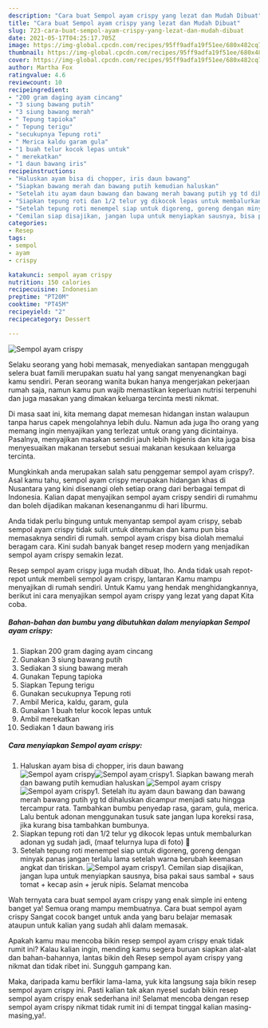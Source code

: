 ```yaml
---
description: "Cara buat Sempol ayam crispy yang lezat dan Mudah Dibuat"
title: "Cara buat Sempol ayam crispy yang lezat dan Mudah Dibuat"
slug: 723-cara-buat-sempol-ayam-crispy-yang-lezat-dan-mudah-dibuat
date: 2021-05-17T04:25:17.705Z
image: https://img-global.cpcdn.com/recipes/95ff9adfa19f51ee/680x482cq70/sempol-ayam-crispy-foto-resep-utama.jpg
thumbnail: https://img-global.cpcdn.com/recipes/95ff9adfa19f51ee/680x482cq70/sempol-ayam-crispy-foto-resep-utama.jpg
cover: https://img-global.cpcdn.com/recipes/95ff9adfa19f51ee/680x482cq70/sempol-ayam-crispy-foto-resep-utama.jpg
author: Martha Fox
ratingvalue: 4.6
reviewcount: 10
recipeingredient:
- "200 gram daging ayam cincang"
- "3 siung bawang putih"
- "3 siung bawang merah"
- " Tepung tapioka"
- " Tepung terigu"
- "secukupnya Tepung roti"
- " Merica kaldu garam gula"
- "1 buah telur kocok lepas untuk"
- " merekatkan"
- "1 daun bawang iris"
recipeinstructions:
- "Haluskan ayam bisa di chopper, iris daun bawang"
- "Siapkan bawang merah dan bawang putih kemudian haluskan"
- "Setelah itu ayam daun bawang dan bawang merah bawang putih yg td dihaluskan dicampur menjadi satu hingga tercampur rata. Tambahkan bumbu penyedap rasa, garam, gula, merica. Lalu bentuk adonan menggunakan tusuk sate jangan lupa koreksi rasa, jika kurang bisa tambahkan bumbunya."
- "Siapkan tepung roti dan 1/2 telur yg dikocok lepas untuk membalurkan adonan yg sudah jadi, (maaf telurnya lupa di foto) 🙏"
- "Setelah tepung roti menempel siap untuk digoreng, goreng dengan minyak panas jangan terlalu lama setelah warna berubah keemasan angkat dan tiriskan."
- "Cemilan siap disajikan, jangan lupa untuk menyiapkan sausnya, bisa pakai saus sambal + saus tomat + kecap asin + jeruk nipis. Selamat mencoba"
categories:
- Resep
tags:
- sempol
- ayam
- crispy

katakunci: sempol ayam crispy 
nutrition: 150 calories
recipecuisine: Indonesian
preptime: "PT20M"
cooktime: "PT45M"
recipeyield: "2"
recipecategory: Dessert

---
```



![Sempol ayam crispy](https://img-global.cpcdn.com/recipes/95ff9adfa19f51ee/680x482cq70/sempol-ayam-crispy-foto-resep-utama.jpg)

Selaku seorang yang hobi memasak, menyediakan santapan menggugah selera buat famili merupakan suatu hal yang sangat menyenangkan bagi kamu sendiri. Peran seorang  wanita bukan hanya mengerjakan pekerjaan rumah saja, namun kamu pun wajib memastikan keperluan nutrisi terpenuhi dan juga masakan yang dimakan keluarga tercinta mesti nikmat.

Di masa  saat ini, kita memang dapat memesan hidangan instan walaupun tanpa harus capek mengolahnya lebih dulu. Namun ada juga lho orang yang memang ingin menyajikan yang terlezat untuk orang yang dicintainya. Pasalnya, menyajikan masakan sendiri jauh lebih higienis dan kita juga bisa menyesuaikan makanan tersebut sesuai makanan kesukaan keluarga tercinta. 



Mungkinkah anda merupakan salah satu penggemar sempol ayam crispy?. Asal kamu tahu, sempol ayam crispy merupakan hidangan khas di Nusantara yang kini disenangi oleh setiap orang dari berbagai tempat di Indonesia. Kalian dapat menyajikan sempol ayam crispy sendiri di rumahmu dan boleh dijadikan makanan kesenanganmu di hari liburmu.

Anda tidak perlu bingung untuk menyantap sempol ayam crispy, sebab sempol ayam crispy tidak sulit untuk ditemukan dan kamu pun bisa memasaknya sendiri di rumah. sempol ayam crispy bisa diolah memalui beragam cara. Kini sudah banyak banget resep modern yang menjadikan sempol ayam crispy semakin lezat.

Resep sempol ayam crispy juga mudah dibuat, lho. Anda tidak usah repot-repot untuk membeli sempol ayam crispy, lantaran Kamu mampu menyajikan di rumah sendiri. Untuk Kamu yang hendak menghidangkannya, berikut ini cara menyajikan sempol ayam crispy yang lezat yang dapat Kita coba.

<!--inarticleads1-->

##### Bahan-bahan dan bumbu yang dibutuhkan dalam menyiapkan Sempol ayam crispy:

1. Siapkan 200 gram daging ayam cincang
1. Gunakan 3 siung bawang putih
1. Sediakan 3 siung bawang merah
1. Gunakan  Tepung tapioka
1. Siapkan  Tepung terigu
1. Gunakan secukupnya Tepung roti
1. Ambil  Merica, kaldu, garam, gula
1. Gunakan 1 buah telur kocok lepas untuk
1. Ambil  merekatkan
1. Sediakan 1 daun bawang iris




<!--inarticleads2-->

##### Cara menyiapkan Sempol ayam crispy:

1. Haluskan ayam bisa di chopper, iris daun bawang
<img src="https://img-global.cpcdn.com/steps/22b32ba6385cf2c2/160x128cq70/sempol-ayam-crispy-langkah-memasak-1-foto.jpg" alt="Sempol ayam crispy"><img src="https://img-global.cpcdn.com/steps/58ef269ac032ec22/160x128cq70/sempol-ayam-crispy-langkah-memasak-1-foto.jpg" alt="Sempol ayam crispy">1. Siapkan bawang merah dan bawang putih kemudian haluskan
<img src="https://img-global.cpcdn.com/steps/0deac1e2e16cbbba/160x128cq70/sempol-ayam-crispy-langkah-memasak-2-foto.jpg" alt="Sempol ayam crispy"><img src="https://img-global.cpcdn.com/steps/cc8f0bad4e42e09e/160x128cq70/sempol-ayam-crispy-langkah-memasak-2-foto.jpg" alt="Sempol ayam crispy">1. Setelah itu ayam daun bawang dan bawang merah bawang putih yg td dihaluskan dicampur menjadi satu hingga tercampur rata. Tambahkan bumbu penyedap rasa, garam, gula, merica. Lalu bentuk adonan menggunakan tusuk sate jangan lupa koreksi rasa, jika kurang bisa tambahkan bumbunya.
1. Siapkan tepung roti dan 1/2 telur yg dikocok lepas untuk membalurkan adonan yg sudah jadi, (maaf telurnya lupa di foto) 🙏
1. Setelah tepung roti menempel siap untuk digoreng, goreng dengan minyak panas jangan terlalu lama setelah warna berubah keemasan angkat dan tiriskan.
<img src="//assets-global.cpcdn.com/assets/icons/button_play-2c75c40dde080a61004c1f40b05d8f140eaff45d7e9e6481dc71c63d2e7c4909.png" alt="Sempol ayam crispy">1. Cemilan siap disajikan, jangan lupa untuk menyiapkan sausnya, bisa pakai saus sambal + saus tomat + kecap asin + jeruk nipis. Selamat mencoba




Wah ternyata cara buat sempol ayam crispy yang enak simple ini enteng banget ya! Semua orang mampu membuatnya. Cara buat sempol ayam crispy Sangat cocok banget untuk anda yang baru belajar memasak ataupun untuk kalian yang sudah ahli dalam memasak.

Apakah kamu mau mencoba bikin resep sempol ayam crispy enak tidak rumit ini? Kalau kalian ingin, mending kamu segera buruan siapkan alat-alat dan bahan-bahannya, lantas bikin deh Resep sempol ayam crispy yang nikmat dan tidak ribet ini. Sungguh gampang kan. 

Maka, daripada kamu berfikir lama-lama, yuk kita langsung saja bikin resep sempol ayam crispy ini. Pasti kalian tak akan nyesel sudah bikin resep sempol ayam crispy enak sederhana ini! Selamat mencoba dengan resep sempol ayam crispy nikmat tidak rumit ini di tempat tinggal kalian masing-masing,ya!.

